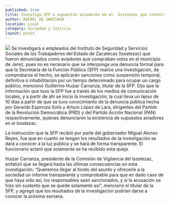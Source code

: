 ```yaml
---
published: true
title: Investiga SFP a supuestos aviadores en el  Issstezac que intentaban comprar votos
author: RAFAEL DE SANTIAGO
location: Local
category: Sociedad y Justicia
layout: posts
---
```


![](http://i.imgur.com/2EQ3BlIm.jpg)
Se investigará a empleados del Instituto de Seguridad y Servicios Sociales de los Trabajadores del Estado de Zacatecas (Issstezac) que fueron denunciados como aviadores que compraban votos en el municipio de Jerez, pues no es necesario que se interponga una denuncia formal para que la Secretaria de la Función Pública (SFP) realice una investigación, de comprobarse el hecho, se aplicarán sanciones como suspensión temporal, definitiva o inhabilitación por un tiempo determinado para ocupar un cargo público, mencionó Guillermo Huizar Carranza, titular de la SFP.
Dijo que la información que tuvo la SFP fue a través de los medios de comunicación locales, y a partir de ahí se inicio la investigación, la cual lleva un lapso de 10 días a partir de que se tuvo conocimiento de la denuncia pública hecha por Gerardo Espinoza Solís y Arturo López de Lara, dirigentes del Partido de la Revolución Democrática (PRD) y del Partido Acción Nacional (PAN) respectivamente, quienes denunciaron la existencia de supuestos aviadores en el Issstezac.

La instrucción que la SFP recibió por parte del gobernador Miguel Alonso Reyes, fue que en cuanto se tengan los resultados de la investigación se dará a conocer a la luz pública y se hará de forma transparente. El funcionario aclaró que solamente se ha recibido esta queja.

Huizar Carranza, presidente de la Comisión de Vigilancia del Issstezac, enfatizó que se llegará hasta las últimas consecuencias en esta investigación.
 “Queremos llegar al fondo del asunto y ofrecerle a la sociedad un informe transparente y comprobable para que en dado caso de que haya sido así, los responsables sean sancionados, y si la acusación se hizo sin sustento que se quede solamente así”, mencionó el titular de la SFP, y agregó que los resultados de la investigación podrían darse a conocer la próxima semana. 
